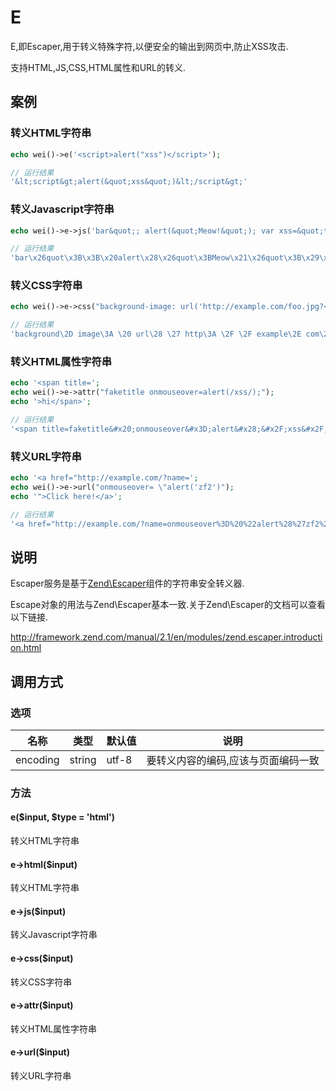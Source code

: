 E
=

E,即Escaper,用于转义特殊字符,以便安全的输出到网页中,防止XSS攻击.

支持HTML,JS,CSS,HTML属性和URL的转义.

案例
----

### 转义HTML字符串

```php
echo wei()->e('<script>alert("xss")</script>');

// 运行结果
'&lt;script&gt;alert(&quot;xss&quot;)&lt;/script&gt;'
```

### 转义Javascript字符串

```php
echo wei()->e->js('bar&quot;; alert(&quot;Meow!&quot;); var xss=&quot;true');

// 运行结果
'bar\x26quot\x3B\x3B\x20alert\x28\x26quot\x3BMeow\x21\x26quot\x3B\x29\x3B\x20var\x20xss\x3D\x26quot\x3Btrue'
```

### 转义CSS字符串

```php
echo wei()->e->css("background-image: url('http://example.com/foo.jpg?</style><script>alert(1)</script>');");

// 运行结果
'background\2D image\3A \20 url\28 \27 http\3A \2F \2F example\2E com\2F foo\2E jpg\3F \3C \2F style\3E \3C script\3E alert\28 1\29 \3C \2F script\3E \27 \29 \3B '
```

### 转义HTML属性字符串

```php
echo '<span title=';
echo wei()->e->attr("faketitle onmouseover=alert(/xss/);");
echo '>hi</span>';

// 运行结果
'<span title=faketitle&#x20;onmouseover&#x3D;alert&#x28;&#x2F;xss&#x2F;&#x29;&#x3B;>hi</span>'
```

### 转义URL字符串

```php
echo '<a href="http://example.com/?name=';
echo wei()->e->url("onmouseover= \"alert('zf2')");
echo '">Click here!</a>';

// 运行结果
'<a href="http://example.com/?name=onmouseover%3D%20%22alert%28%27zf2%27%29">Click here!</a>'
```

说明
----

Escaper服务是基于[Zend\Escaper][1]组件的字符串安全转义器.

Escape对象的用法与Zend\Escaper基本一致.关于Zend\Escaper的文档可以查看以下链接.

http://framework.zend.com/manual/2.1/en/modules/zend.escaper.introduction.html

调用方式
--------

### 选项

名称                | 类型    | 默认值    | 说明
--------------------|---------|-----------|------
encoding            | string  | utf-8     | 要转义内容的编码,应该与页面编码一致

### 方法

#### e($input, $type = 'html')
转义HTML字符串

#### e->html($input)
转义HTML字符串

#### e->js($input)
转义Javascript字符串

#### e->css($input)
转义CSS字符串

#### e->attr($input)
转义HTML属性字符串

#### e->url($input)
转义URL字符串


[1]: https://github.com/zendframework/zf2/tree/master/library/Zend/Escaper